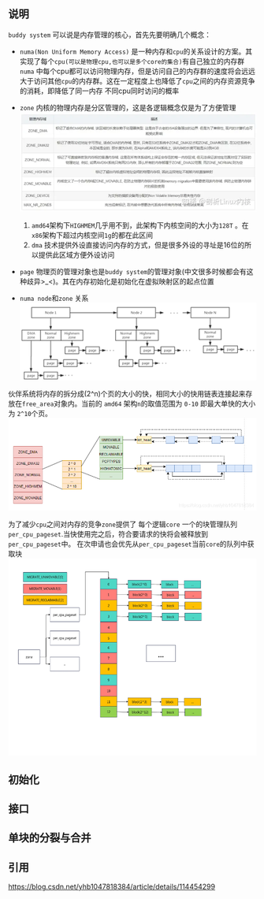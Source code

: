 ## 说明
`buddy system` 可以说是内存管理的核心，首先先要明确几个概念：
* `numa(Non Uniform Memory Access)` 是一种内存和`cpu`的关系设计的方案。其实现了每个`cpu(可以是物理cpu,也可以是多个core的集合)`有自己独立的内存群
  `numa` 中每个cpu都可以访问物理内存，但是访问自己的内存群的速度将会远远大于访问其他`cpu`的内存群。这在一定程度上也降低了`cpu`之间的内存资源竞争的消耗，即降低了同一内存
  不同cpu同时访问的概率
* `zone` 内核的物理内存是分区管理的，这是各逻辑概念仅是为了方便管理
  <img src=https://github.com/wangshaocong92/matrix/blob/main/doc/image/zone_type.webp />
  1. `amd64`架构下`HIGHMEM`几乎用不到，此架构下内核空间的大小为`128T` 。在`x86`架构下超过内核空间`1g`的都在此区间
  2. `dma` 技术提供外设直接访问内存的方式，但是很多外设的寻址是16位的所以提供此区域方便外设访问
 
* `page` 物理页的管理对象也是`buddy system`的管理对象(中文很多时候都会有这种歧异>_<)。其在内存初始化是初始化在虚拟映射区的起点位置
* `numa node`和`zone` 关系  
  <img src=https://github.com/wangshaocong92/matrix/blob/main/doc/image/numa_node.png />
  
伙伴系统将内存的拆分成(2^n)个页的大小的快，相同大小的快用链表连接起来存放在`free_area`对象内。当前的 `amd64` 架构`n`的取值范围为 `0-10` 即最大单快的大小为 `2^10`个页。
<img src=https://github.com/wangshaocong92/matrix/blob/main/doc/image/buddy.png />

为了减少`cpu`之间对内存的竞争`zone`提供了 每个逻辑`core` 一个的块管理队列 `per_cpu_pageset`.当快使用完之后，符合要请求的快将会被释放到`per_cpu_pageset`中。
在次申请也会优先从`per_cpu_pageset`当前`core`的队列中获取块
<img src=https://github.com/wangshaocong92/matrix/blob/main/doc/image/zone_per_cpu.jpg  width="800" height="400" alt="zone中的per cpu的内存管理"/>

## 初始化
## 接口
## 单块的分裂与合并
## 引用
https://blog.csdn.net/yhb1047818384/article/details/114454299
